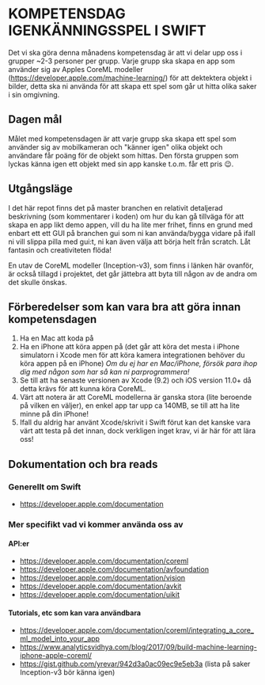   # KOMPETENSDAG IGENKÄNNINGSSPEL I SWIFT

  Det vi ska göra denna månadens kompetensdag är att vi delar upp oss i grupper ~2-3 personer per grupp. Varje grupp ska skapa en app som använder sig av Apples CoreML modeller (https://developer.apple.com/machine-learning/) för att dektektera objekt i bilder, detta ska ni använda för att skapa ett spel som går ut hitta olika saker i sin omgivning.

  ## Dagen mål
  Målet med kompetensdagen är att varje grupp ska skapa ett spel som använder sig av mobilkameran och "känner igen" olika objekt och användare får poäng för de objekt som hittas. Den första gruppen som lyckas känna igen ett objekt med sin app kanske t.o.m. får ett pris 😉.

  ## Utgångsläge
  I det här repot finns det på master branchen en relativit detaljerad beskrivning (som kommentarer i koden) om hur du kan gå tillväga för att skapa en app likt demo appen, vill du ha lite mer frihet, finns en grund med enbart ett ett GUI på branchen gui som ni kan använda/bygga vidare på ifall ni vill slippa pilla med gui:t, ni kan även välja att börja helt från scratch. Låt fantasin och creativiteten flöda!

  En utav de CoreML modeller (Inception-v3), som finns i länken här ovanför, är också tillagd i projektet, det går jättebra att byta till någon av de andra om det skulle önskas.

  ## Förberedelser som kan vara bra att göra innan kompetensdagen
  1. Ha en Mac att koda på
  3. Ha en iPhone att köra appen på (det går att köra det mesta i iPhone simulatorn i Xcode men för att köra kamera integrationen behöver du köra appen på en iPhone)
  *Om du ej har en Mac/iPhone, försök para ihop dig med någon som har så kan ni parprogrammera!*
  3. Se till att ha senaste versionen av Xcode (9.2) och iOS version 11.0+ då detta krävs för att kunna köra CoreML.
  4. Värt att notera är att CoreML modellerna är ganska stora (lite beroende på vilken en väljer), en enkel app tar upp ca 140MB, se till att ha lite minne på din iPhone!
  5. Ifall du aldrig har använt Xcode/skrivit i Swift förut kan det kanske vara värt att testa på det innan, dock verkligen inget krav, vi är här för att lära oss!

  ## Dokumentation och bra reads
  ### Generellt om Swift
   - https://developer.apple.com/documentation
  ### Mer specifikt vad vi kommer använda oss av
  #### API:er
  - https://developer.apple.com/documentation/coreml
  - https://developer.apple.com/documentation/avfoundation
  - https://developer.apple.com/documentation/vision
  - https://developer.apple.com/documentation/avkit
  - https://developer.apple.com/documentation/uikit

  #### Tutorials, etc som kan vara användbara
  - https://developer.apple.com/documentation/coreml/integrating_a_core_ml_model_into_your_app
  - https://www.analyticsvidhya.com/blog/2017/09/build-machine-learning-iphone-apple-coreml/
  - https://gist.github.com/yrevar/942d3a0ac09ec9e5eb3a (lista på saker Inception-v3 bör känna igen)
